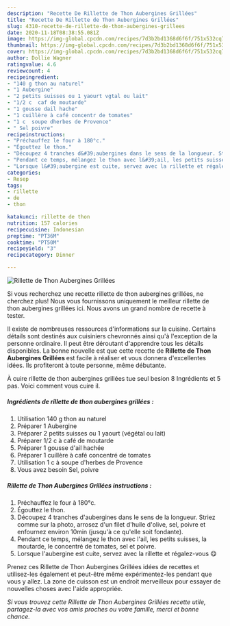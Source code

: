 ```yaml
---
description: "Recette De Rillette de Thon Aubergines Grillées"
title: "Recette De Rillette de Thon Aubergines Grillées"
slug: 4310-recette-de-rillette-de-thon-aubergines-grillees
date: 2020-11-18T08:38:55.081Z
image: https://img-global.cpcdn.com/recipes/7d3b2bd1368d6f6f/751x532cq70/rillette-de-thon-aubergines-grillees-photo-principale-de-la-recette.jpg
thumbnail: https://img-global.cpcdn.com/recipes/7d3b2bd1368d6f6f/751x532cq70/rillette-de-thon-aubergines-grillees-photo-principale-de-la-recette.jpg
cover: https://img-global.cpcdn.com/recipes/7d3b2bd1368d6f6f/751x532cq70/rillette-de-thon-aubergines-grillees-photo-principale-de-la-recette.jpg
author: Dollie Wagner
ratingvalue: 4.6
reviewcount: 4
recipeingredient:
- "140 g thon au naturel"
- "1 Aubergine"
- "2 petits suisses ou 1 yaourt vgtal ou lait"
- "1/2 c  caf de moutarde"
- "1 gousse dail hache"
- "1 cuillère à café concentr de tomates"
- "1 c  soupe dherbes de Provence"
- " Sel poivre"
recipeinstructions:
- "Préchauffez le four à 180°c."
- "Égouttez le thon."
- "Découpez 4 tranches d&#39;aubergines dans le sens de la longueur. Striez comme sur la photo, arrosez d&#39;un filet d&#39;huile d&#39;olive, sel, poivre et enfournez environ 10min (jusqu&#39;à ce qu&#39;elle soit fondante)."
- "Pendant ce temps, mélangez le thon avec l&#39;ail, les petits suisses, la moutarde, le concentré de tomates, sel et poivre."
- "Lorsque l&#39;aubergine est cuite, servez avec la rillette et régalez-vous 😋"
categories:
- Resep
tags:
- rillette
- de
- thon

katakunci: rillette de thon 
nutrition: 157 calories
recipecuisine: Indonesian
preptime: "PT36M"
cooktime: "PT50M"
recipeyield: "3"
recipecategory: Dinner

---
```



![Rillette de Thon Aubergines Grillées](https://img-global.cpcdn.com/recipes/7d3b2bd1368d6f6f/751x532cq70/rillette-de-thon-aubergines-grillees-photo-principale-de-la-recette.jpg)

Si vous recherchez une recette rillette de thon aubergines grillées, ne cherchez plus! Nous vous fournissons uniquement le meilleur rillette de thon aubergines grillées ici. Nous avons un grand nombre de recette à tester.

Il existe de nombreuses ressources d'informations sur la cuisine. Certains détails sont destinés aux cuisiniers chevronnés ainsi qu'à l'exception de la personne ordinaire. Il peut être déroutant d'apprendre tous les détails disponibles. La bonne nouvelle est que cette recette de <strong> Rillette de Thon Aubergines Grillées </strong> est facile à réaliser et vous donnera d'excellentes idées. Ils profiteront à toute personne, même débutante.

<!--inarticleads1-->

À cuire rillette de thon aubergines grillées tue seul besion 8 Ingrédients et 5 pas. Voici comment vous cuire il.

##### Ingrédients de rillette de thon aubergines grillées :

1. Utilisation 140 g thon au naturel
1. Préparer 1 Aubergine
1. Préparer 2 petits suisses ou 1 yaourt (végétal ou lait)
1. Préparer 1/2 c à café de moutarde
1. Préparer 1 gousse d&#39;ail hachée
1. Préparer 1 cuillère à café concentré de tomates
1. Utilisation 1 c à soupe d&#39;herbes de Provence
1. Vous avez besoin  Sel, poivre




<!--inarticleads2-->

##### Rillette de Thon Aubergines Grillées instructions :

1. Préchauffez le four à 180°c.
1. Égouttez le thon.
1. Découpez 4 tranches d&#39;aubergines dans le sens de la longueur. Striez comme sur la photo, arrosez d&#39;un filet d&#39;huile d&#39;olive, sel, poivre et enfournez environ 10min (jusqu&#39;à ce qu&#39;elle soit fondante).
1. Pendant ce temps, mélangez le thon avec l&#39;ail, les petits suisses, la moutarde, le concentré de tomates, sel et poivre.
1. Lorsque l&#39;aubergine est cuite, servez avec la rillette et régalez-vous 😋




<!--inarticleads1-->

<p>
Prenez ces Rillette de Thon Aubergines Grillées idées de recettes et utilisez-les également et peut-être même expérimentez-les pendant que vous y allez. La zone de cuisson est un endroit merveilleux pour essayer de nouvelles choses avec l'aide appropriée.
</p>

<p>
<i>Si vous trouvez cette Rillette de Thon Aubergines Grillées recette utile, partagez-la avec vos amis proches ou votre famille, merci et bonne chance.</i>
</p>
